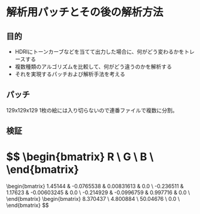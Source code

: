 # 解析用パッチとその後の解析方法

## 目的

* HDRIにトーンカーブなどを当てて出力した場合に、何がどう変わるかをトレースする
* 複数種類のアルゴリズムを比較して、何がどう違うのかを解析する
* それを実現するパッチおよび解析手法を考える

## パッチ

129x129x129
1枚の絵には入り切らないので連番ファイルで複数に分割。

## 検証

$$
\begin{bmatrix}
R \\
G \\
B \\
\end{bmatrix}
=
\begin{bmatrix}
1.45144   & -0.0765538 &  0.00831613 &  0.0 \\
-0.236511 &  1.17623   & -0.00603245 &  0.0 \\
-0.214929 & -0.0996759 &  0.997716   &  0.0 \\
\end{bmatrix}
\begin{bmatrix}
8.370437 \\
4.800884 \\
50.04676 \\
0.0 \\
\end{bmatrix}
$$
